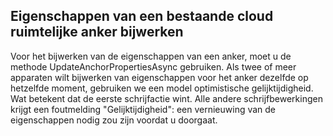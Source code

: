 ## <a name="updating-properties-on-an-existing-cloud-spatial-anchor"></a>Eigenschappen van een bestaande cloud ruimtelijke anker bijwerken

Voor het bijwerken van de eigenschappen van een anker, moet u de methode UpdateAnchorPropertiesAsync gebruiken. Als twee of meer apparaten wilt bijwerken van eigenschappen voor het anker dezelfde op hetzelfde moment, gebruiken we een model optimistische gelijktijdigheid. Wat betekent dat de eerste schrijfactie wint.  Alle andere schrijfbewerkingen krijgt een foutmelding "Gelijktijdigheid": een vernieuwing van de eigenschappen nodig zou zijn voordat u doorgaat.
